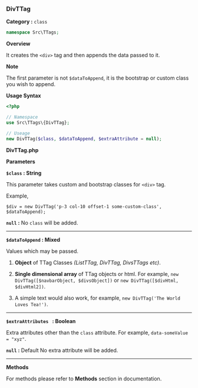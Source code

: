 <h3 class="display-4 mb-5">DivTTag</h3>


**Category :** `class`

```php
namespace Src\TTags;
```


**Overview**

It creates the `<div>` tag and then appends the data passed to it.

**Note**

The first parameter is not `$dataToAppend`, it is the bootstrap or custom class you wish to append.

**Usage Syntax**

```php
<?php 

// Namespace
use Src\TTags\{DivTTag};

// Useage
new DivTTag($class, $dataToAppend, $extraAttribute = null);

```
<p class = "ttag-code-caption text-muted"><b>DivTTag.php</b></p>


**Parameters**

**`$class` : String**

This parameter takes custom and bootstrap classes for `<div>` tag.

Example,

`$div = new DivTTag('p-3 col-10 offset-1 some-custom-class', $dataToAppend);`


**`null` :** No `class` will be added.

---

**`$dataToAppend` : Mixed**

Values which may be passed.

1. **Object** of TTag Classes *(ListTTag, DivTTag, DivsTTags etc)*.

2. **Single dimensional array** of TTag objects or html. For example, `new DivTTag([$navbarObject, $divsObject])` or `new DivTTag([$divHtml, $divHtml2])`.

3. A simple text would also work, for example, `new DivTTag('The World Loves Tea!')`.

---

**`$extraAttributes ` : Boolean**

Extra attributes other than the `class` attribute. For example, `data-someValue = "xyz"`.

**`null` :** <span class="badge badge-dark">Default</span> No extra attribute will be added.

---

**Methods**

For methods please refer to **Methods** section in documentation.